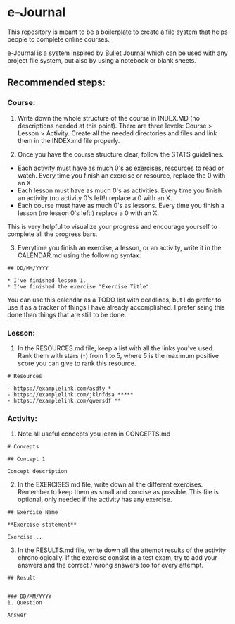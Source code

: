 # e-Journal

This repository is meant to be a boilerplate to create a file system that helps people to complete online courses.

e-Journal is a system inspired by [Bullet Journal](http://bulletjournal.com/) which can be used with any project file system, but also by using a notebook or blank sheets.

## Recommended steps:

### Course:

1. Write down the whole structure of the course in INDEX.MD (no descriptions needed at this point). There are three levels: Course > Lesson > Activity. Create all the needed directories and files and link them in the INDEX.md file properly.

2. Once you have the course structure clear, follow the STATS guidelines.

  - Each activity must have as much 0's as exercises, resources to read or watch. Every time you finish an exercise or resource, replace the 0 with an X.
  - Each lesson must have as much 0's as activities. Every time you finish an activity (no activity 0's left!) replace a 0 with an X.
  - Each course must have as much 0's as lessons. Every time you finish a lesson (no lesson 0's left!) replace a 0 with an X.

This is very helpful to visualize your progress and encourage yourself to complete all the progress bars.

3. Everytime you finish an exercise, a lesson, or an activity, write it in the CALENDAR.md using the following syntax:

```
## DD/MM/YYYY

* I've finished lesson 1.
* I've finished the exercise "Exercise Title".
```

You can use this calendar as a TODO list with deadlines, but I do prefer to use it as a tracker of things I have already accomplished. I prefer seing this done than things that are still to be done.

### Lesson:

1. In the RESOURCES.md file, keep a list with all the links you've used. Rank them with stars (`*`) from 1 to 5, where 5 is the maximum positive score you can give to rank this resource.

```
# Resources

- https://examplelink.com/asdfy *
- https://examplelink.com/jklnfdsa *****
- https://examplelink.com/qwersdf **
```


### Activity:

1. Note all useful concepts you learn in CONCEPTS.md

```
# Concepts

## Concept 1

Concept description
```

2. In the EXERCISES.md file, write down all the different exercises. Remember to keep them as small and concise as possible. This file is optional, only needed if the activity has any exercise.

```
## Exercise Name

**Exercise statement**

Exercise...
```

3. In the RESULTS.md file, write down all the attempt results of the activity chronologically. If the exercise consist in a test exam, try to add your answers and the correct / wrong answers too for every attempt.

```
## Result


### DD/MM/YYYY
1. Question

Answer
```
